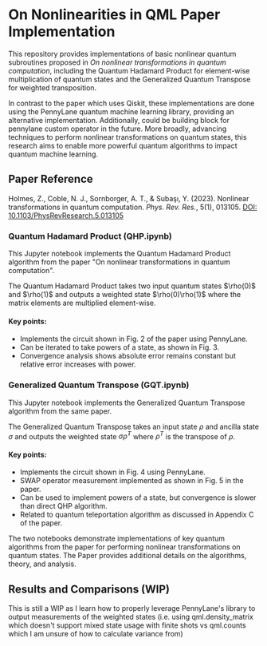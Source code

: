 # On Nonlinearities in QML Paper Implementation

This repository provides implementations of basic nonlinear quantum subroutines proposed in *On nonlinear transformations in quantum computation*, including the Quantum Hadamard Product for element-wise multiplication of quantum states and the Generalized Quantum Transpose for weighted transposition. 

In contrast to the paper which uses Qiskit, these implementations are done using the PennyLane quantum machine learning library, providing an alternative implementation. Additionally, could be building block for pennylane custom operator in the future. More broadly, advancing techniques to perform nonlinear transformations on quantum states, this research aims to enable more powerful quantum algorithms to impact quantum machine learning.

[//]: # (TODO: add reference to QML's issue with inefficient Backpropagation)

## Paper Reference
Holmes, Z., Coble, N. J., Sornborger, A. T., & Subaşı, Y. (2023). Nonlinear transformations in quantum computation. _Phys. Rev. Res._, 5(1), 013105. [DOI: 10.1103/PhysRevResearch.5.013105](https://link.aps.org/doi/10.1103/PhysRevResearch.5.013105)


### Quantum Hadamard Product (QHP.ipynb)

This Jupyter notebook implements the Quantum Hadamard Product algorithm from the paper "On nonlinear transformations in quantum computation".

The Quantum Hadamard Product takes two input quantum states \$\rho(0)\$ and \$\rho(1)\$ and outputs a weighted state \$\rho(0)\rho(1)\$ where the matrix elements are multiplied element-wise.

#### Key points:

- Implements the circuit shown in Fig. 2 of the paper using PennyLane.
- Can be iterated to take powers of a state, as shown in Fig. 3.
- Convergence analysis shows absolute error remains constant but relative error increases with power.

### Generalized Quantum Transpose (GQT.ipynb)

This Jupyter notebook implements the Generalized Quantum Transpose algorithm from the same paper.

The Generalized Quantum Transpose takes an input state $\rho$ and ancilla state $\sigma$ and outputs the weighted state $\sigma \dot \rho^T$ where $\rho^{T}$ is the transpose of $\rho$.

#### Key points:

- Implements the circuit shown in Fig. 4 using PennyLane.
- SWAP operator measurement implemented as shown in Fig. 5 in the paper.
- Can be used to implement powers of a state, but convergence is slower than direct QHP algorithm.
- Related to quantum teleportation algorithm as discussed in Appendix C of the paper.

The two notebooks demonstrate implementations of key quantum algorithms from the paper for performing nonlinear transformations on quantum states. The Paper provides additional details on the algorithms, theory, and analysis.

## Results and Comparisons (WIP)

This is still a WIP as I learn how to properly leverage PennyLane's library to output measurements of the weighted states (i.e. using qml.density_matrix which doesn't support mixed state usage with finite shots vs qml.counts which I am unsure of how to calculate variance from)




